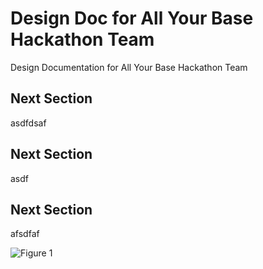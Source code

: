 # Design Doc for All Your Base Hackathon Team
Design Documentation for All Your Base Hackathon Team

## Next Section
asdfdsaf

## Next Section
asdf

## Next Section
afsdfaf

![Figure 1](HLDesign.png)
